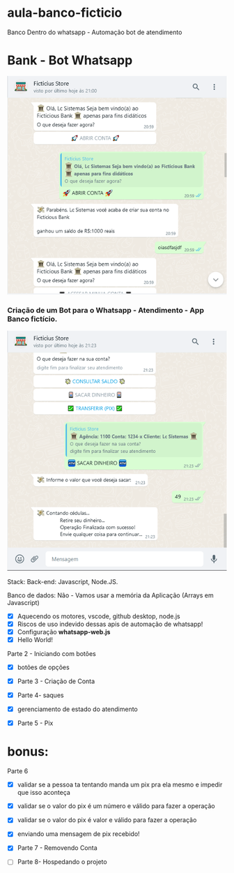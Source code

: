 # aula-banco-ficticio
Banco Dentro do whatsapp - Automação bot de atendimento

# Bank - Bot Whatsapp

![Alt Text](https://github.com/almcarvalho/aula-banco-ficticio/blob/main/demo/bravo.png)

### Criação de um Bot para o Whatsapp - Atendimento  - App Banco fictício.

![Alt Text](https://github.com/almcarvalho/aula-banco-ficticio/blob/main/demo/alpha.png)

Stack: Back-end: Javascript, Node.JS.

Banco de dados: Não - Vamos usar a memória da Aplicação (Arrays em Javascript) 

- [x]  Aquecendo os motores, vscode, github desktop, node.js
- [x]  Riscos de uso indevido dessas apis de automação de whatsapp!
- [x]  Configuração  **whatsapp-web.js**
- [x]  Hello World!

Parte 2 - Iniciando com botões

- [x]  botões de opções

- [x]  Parte 3 - Criação de Conta

- [x]  Parte 4- saques
- [x]  gerenciamento de estado do atendimento


- [x]  Parte 5 - Pix

# bonus:

Parte 6

- [x]  validar se a pessoa ta tentando manda um pix pra ela mesmo e impedir que isso aconteça
- [x]  validar se o valor do pix é um número e válido  para fazer a operação
- [x]  validar se o valor do pix é valor e válido  para fazer a operação
- [x]  enviando uma mensagem de pix recebido!

- [x]  Parte 7 -  Removendo Conta

- [ ]  Parte 8- Hospedando o projeto
